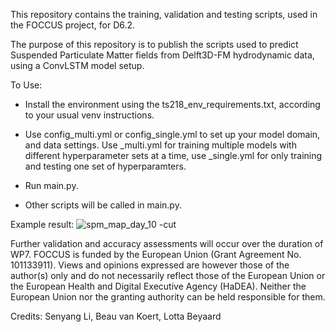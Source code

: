 This repository contains the training, validation and testing  scripts, used in the FOCCUS project, for D6.2. 

The purpose of this repository is to publish the scripts used to predict Suspended Particulate Matter fields from Delft3D-FM hydrodynamic data, using a ConvLSTM model setup.


To Use:

- Install the environment using the ts218_env_requirements.txt, according to your usual venv instructions.

- Use config_multi.yml or config_single.yml to set up your model domain, and data settings. 
  Use _multi.yml for training multiple models with different hyperparameter sets at a time, use _single.yml for only training and testing one set of hyperparamters.
- Run main.py.
- Other scripts will be called in main.py.
  

Example result: 
![spm_map_day_10 -cut](https://github.com/user-attachments/assets/a825a23c-e928-4904-a8f1-15fce812e2a6)

Further validation and accuracy assessments will occur over the duration of WP7.
FOCCUS is funded by the European Union (Grant Agreement No. 101133911). Views and opinions expressed are however those of the author(s) only and do not necessarily reflect those of the European Union or the European Health and Digital Executive Agency (HaDEA). Neither the European Union nor the granting authority can be held responsible for them.

Credits: 
Senyang Li, Beau van Koert, Lotta Beyaard
